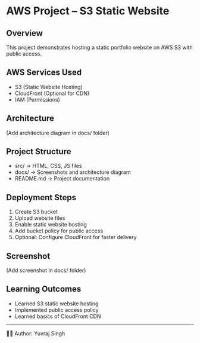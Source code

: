 # AWS Project – S3 Static Website

## Overview
This project demonstrates hosting a static portfolio website on AWS S3 with public access.

## AWS Services Used
- S3 (Static Website Hosting)
- CloudFront (Optional for CDN)
- IAM (Permissions)

## Architecture
(Add architecture diagram in docs/ folder)

## Project Structure
- src/ → HTML, CSS, JS files
- docs/ → Screenshots and architecture diagram
- README.md → Project documentation

## Deployment Steps
1. Create S3 bucket
2. Upload website files
3. Enable static website hosting
4. Add bucket policy for public access
5. Optional: Configure CloudFront for faster delivery

## Screenshot
(Add screenshot in docs/ folder)

## Learning Outcomes
- Learned S3 static website hosting
- Implemented public access policy
- Learned basics of CloudFront CDN

---
👨‍💻 Author: Yuvraj Singh

